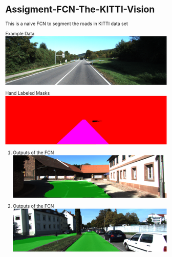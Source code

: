 # Assigment-FCN-The-KITTI-Vision
This is a naive FCN to segment the roads in KITTI data set


Example Data 
![Screenshot](um_000065.png)

Hand Labeled Masks 
![Screenshot](um_lane_000065.png)


1. Outputs of the FCN
![Screenshot](um_000073.png)

2. Outputs of the FCN
![Screenshot](uu_000073.png)




